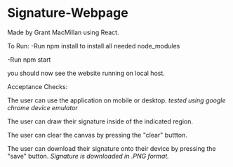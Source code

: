 # Signature-Webpage
Made by Grant MacMillan using React.

To Run:
-Run npm install to install all needed node_modules

-Run npm start

you should now see the website running on local host.

Acceptance Checks: 

The user can use the application on mobile or desktop. *tested using google chrome device emulator*

The user can draw their signature inside of the indicated region.

The user can clear the canvas by pressing the "clear" buttton.

The user can download their signature onto their device by pressing the "save" button. *Signature is downloaded in .PNG format.*

